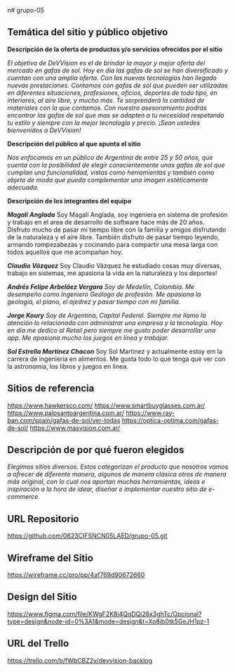 n# grupo-05

## Temática del sitio y público objetivo
**Descripción de la oferta de productos y/o servicios ofrecidos por el sitio**

*El objetivo de DeVVision es el de brindar la mayor y mejor oferta del mercado en gafas de sol. Hoy en día las gafas de sol se han diversificado y cuentan con una amplia oferta. Con las nuevas tecnologías han llegado nuevas prestaciones. Contamos con gafas de sol que pueden ser utilizadas en diferentes situaciones, profesiones, oficios, deportes de todo tipo, en interiores, al aire libre, y mucho más. Te sorprenderá la cantidad de materiales con la que contamos. Con nuestro asesoramiento podrás encontrar las gafas de sol que mas se adapten a tu necesidad respetando tu estilo y siempre con la mejor tecnología y precio. ¡Sean ustedes bienvenidos a DeVVision!*

**Descripción del público al que apunta el sitio**

*Nos enfocamos en un público de Argentina de entre 25 y 50 años, que cuenta con la posibilidad de elegir conscientemente unas gafas de sol que cumplan una funcionalidad, vistas como herramientas y también como objeto de moda que pueda complementar una imagen estéticamente adecuada.*

**Descripción de los integrantes del equipo**

***Magalí Anglada***
Soy Magalí Anglada, soy ingeniera en sistema de profesión y trabajo en el area de desarrollo de software hace más de 20 años. Disfruto mucho de pasar mi tiempo libre con la familia y amigos disfrutando de la naturaleza y el aire libre. También disfruto de pasar tiempo leyendo, armando rompezabezas y cocinando para compartir una mesa larga con todos aquellos que me acompañan hoy.

***Claudio Vázquez***
Soy Claudio Vázquez he estudiado cosas muy diversas, trabajo en sistemas, me apasiona la vida en la naturaleza y los deportes! 

***Andrés Felipe Arbeláez Vergara***
*Soy de Medellín, Colombia. Me desempeño como Ingeniero Geólogo de profesión. Me apasiona la geología, el piano, el ajedrez y pasar tiempo con mi familia.*

***Jorge Koury***
*Soy de Argentina, Capital Federal. Siempre me llamo la atención lo relacionado con administrar una empresa y la tecnología. Hoy en día me dedico al Retail pero siempre me gusto poder desarrollar una app. Me apasiona mucho los juegos en línea y trabajar.*

***Sol Estrella Martinez Chacon***
Soy Sol Martinez y actualmente estoy em la carrera de ingenieria en alimentos. Me gusta todo lo que tenga que ver con la astronomia, los libros y juegos en linea. 


## Sitios de referencia
https://www.hawkersco.com/
https://www.smartbuyglasses.com.ar/
https://www.palosantoargentina.com.ar/
https://www.ray-ban.com/spain/gafas-de-sol/ver-todas
https://optica-optima.com/gafas-de-sol/
https://www.masvision.com.ar/

## Descripción de por qué fueron elegidos

*Elegimos sitios diversos. Estos categorizan el producto que nosotros vamos a ofrecer de diferente manera, algunos de manera clásica otros de manera más original, con lo cual nos aportan muchas herramientas, ideas e inspiración a la hora de idear, diseñar e implementar nuestro sitio de e-commerce.*

## URL Repositorio
https://github.com/0623CIFSNCN05LAED/grupo-05.git

## Wireframe del Sitio
https://wireframe.cc/pro/pp/4af769d90672660

## Design del Sitio
https://www.figma.com/file/KWgF2K8i4QqDQi26x3ghTc/Opcional?type=design&node-id=0%3A1&mode=design&t=Xo8jb0tk5GeJH1pz-1

## URL del Trello 
https://trello.com/b/fWbCBZ2v/devvision-backlog
